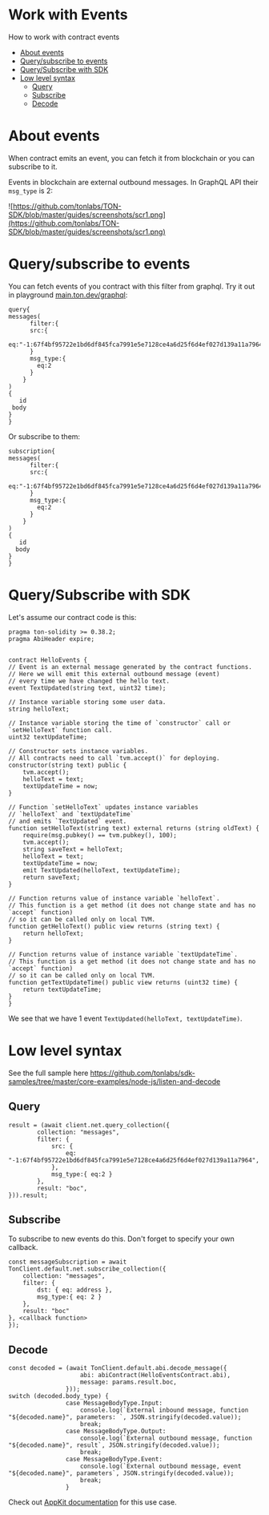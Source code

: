 # Work with Events

How to work with contract events

- [About events](#about-events)
- [Query/subscribe to events](#querysubscribe-to-events)
- [Query/Subscribe with SDK](#querysubscribe-with-sdk)
- [Low level syntax](#low-level-syntax)
  - [Query](#query)
  - [Subscribe](#subscribe)
  - [Decode](#decode)

# About events

When contract emits an event, you can fetch it from blockchain or you can subscribe to it. 

Events in blockchain are external outbound messages. In GraphQL API their `msg_type` is 2:

![https://github.com/tonlabs/TON-SDK/blob/master/guides/screenshots/scr1.png](https://github.com/tonlabs/TON-SDK/blob/master/guides/screenshots/scr1.png)

# Query/subscribe to events

You can fetch events of you contract with this filter from graphql. Try it out in playground [main.ton.dev/graphql](https://main.ton.dev/graphql):

    query{
    messages(
	      filter:{ 
          src:{
            eq:"-1:67f4bf95722e1bd6df845fca7991e5e7128ce4a6d25f6d4ef027d139a11a7964"
          }
          msg_type:{
            eq:2
          }
        }
    )
    {
       id
     body
    }
    }
        

Or subscribe to them:

    subscription{
    messages(
	      filter:{ 
          src:{
            eq:"-1:67f4bf95722e1bd6df845fca7991e5e7128ce4a6d25f6d4ef027d139a11a7964"
          }
          msg_type:{
            eq:2
          }
        }
    )
    {
       id
      body
    }
    }


# Query/Subscribe with SDK

Let's assume our contract code is this:

    pragma ton-solidity >= 0.38.2;
    pragma AbiHeader expire;


    contract HelloEvents {
    // Event is an external message generated by the contract functions.
    // Here we will emit this external outbound message (event)
    // every time we have changed the hello text.
    event TextUpdated(string text, uint32 time);

    // Instance variable storing some user data.
    string helloText;

    // Instance variable storing the time of `constructor` call or `setHelloText` function call.
    uint32 textUpdateTime;

    // Constructor sets instance variables.
    // All contracts need to call `tvm.accept()` for deploying.
    constructor(string text) public {
        tvm.accept();
        helloText = text;
        textUpdateTime = now;
    }

    // Function `setHelloText` updates instance variables
    // `helloText` and `textUpdateTime` 
    // and emits `TextUpdated` event.
    function setHelloText(string text) external returns (string oldText) {
        require(msg.pubkey() == tvm.pubkey(), 100);
        tvm.accept();
        string saveText = helloText;
        helloText = text;
        textUpdateTime = now;
        emit TextUpdated(helloText, textUpdateTime);
        return saveText;
    }

    // Function returns value of instance variable `helloText`.
    // This function is a get method (it does not change state and has no `accept` function)
    // so it can be called only on local TVM.
    function getHelloText() public view returns (string text) {
        return helloText;
    }

    // Function returns value of instance variable `textUpdateTime`.
    // This function is a get method (it does not change state and has no `accept` function)
    // so it can be called only on local TVM.
    function getTextUpdateTime() public view returns (uint32 time) {
        return textUpdateTime;
    }
    }


We see that we have 1 event  `TextUpdated(helloText, textUpdateTime)`.

# Low level syntax

See the full sample here https://github.com/tonlabs/sdk-samples/tree/master/core-examples/node-js/listen-and-decode

## Query

    result = (await client.net.query_collection({
            collection: "messages",
            filter: {
                src: {
                    eq: "-1:67f4bf95722e1bd6df845fca7991e5e7128ce4a6d25f6d4ef027d139a11a7964",
                },
                msg_type:{ eq:2 }
            },
            result: "boc",
    })).result;

## Subscribe

To subscribe to new events do this. Don't forget to specify your own callback. 

    const messageSubscription = await TonClient.default.net.subscribe_collection({
		collection: "messages",
		filter: {
			dst: { eq: address },
			msg_type:{ eq: 2 }
		},
		result: "boc"
	}, <callback function>
    });

## Decode

    const decoded = (await TonClient.default.abi.decode_message({
                        abi: abiContract(HelloEventsContract.abi),
                        message: params.result.boc,
                    }));
    switch (decoded.body_type) {
                    case MessageBodyType.Input:
                        console.log(`External inbound message, function "${decoded.name}", parameters: `, JSON.stringify(decoded.value));
                        break;
                    case MessageBodyType.Output:
                        console.log(`External outbound message, function "${decoded.name}", result`, JSON.stringify(decoded.value));
                        break;
                    case MessageBodyType.Event:
                        console.log(`External outbound message, event "${decoded.name}", parameters`, JSON.stringify(decoded.value));
                        break;
                    }

Check out [AppKit documentation](https://github.com/tonlabs/appkit-js/blob/main/docs/guides/4_work_with_events_in_appkit.md) for this use case.